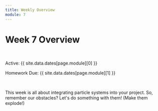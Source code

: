 ```yaml
---
title: Weekly Overview
module: 7
---
```


# Week 7 Overview <br />

<br />


Active: {{ site.data.dates[page.module][0] }}

Homework Due: {{ site.data.dates[page.module][1] }}


<br />

This week is all about integrating particle systems into your project. So, remember our obstacles?  Let's do something with them!  (Make them explode!)
<!--
<iframe width="560" height="315" src="https://www.youtube.com/embed/3ZtXl1jiyGY" frameborder="0" allow="accelerometer; autoplay; encrypted-media; gyroscope; picture-in-picture" allowfullscreen></iframe>
-->